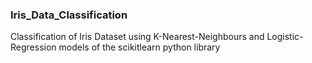 ### Iris_Data_Classification
Classification of Iris Dataset using K-Nearest-Neighbours and Logistic-Regression models of the scikitlearn python library
